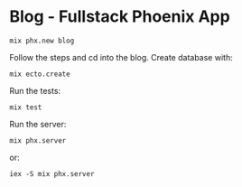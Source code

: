 # Blog - Fullstack Phoenix App

```
mix phx.new blog
```

Follow the steps and cd into the blog. Create database with:

```
mix ecto.create
```

Run the tests:

```
mix test
```

Run the server:

```
mix phx.server
```

or:

```
iex -S mix phx.server
```
